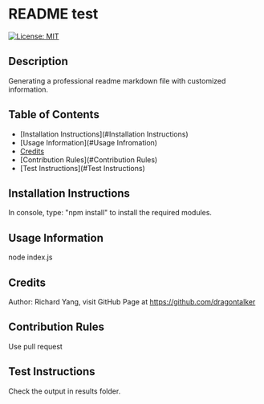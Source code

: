 # README test
  [![License: MIT](https://img.shields.io/badge/License-MIT-yellow.svg)](https://opensource.org/licenses/MIT)

  ## Description
  Generating a professional readme markdown file with customized information.

  ## Table of Contents
  * [Installation Instructions](#Installation Instructions)
  * [Usage Information](#Usage Infromation)
  * [Credits](#Credits)
  * [Contribution Rules](#Contribution Rules)
  * [Test Instructions](#Test Instructions)
  
  ## Installation Instructions
  In console, type: "npm install" to install the required modules.

  ## Usage Information
  node index.js

  ## Credits
  Author: Richard Yang, visit GitHub Page at https://github.com/dragontalker

  ## Contribution Rules
  Use pull request

  ## Test Instructions
  Check the output in results folder.
  

